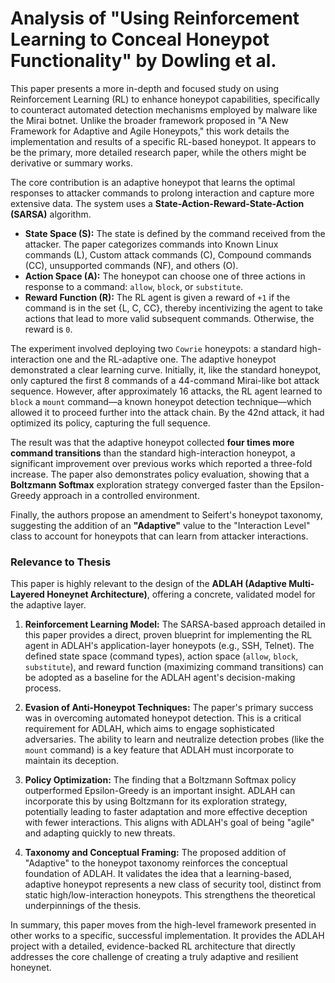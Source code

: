 # Analysis of "Using Reinforcement Learning to Conceal Honeypot Functionality" by Dowling et al.

This paper presents a more in-depth and focused study on using Reinforcement Learning (RL) to enhance honeypot capabilities, specifically to counteract automated detection mechanisms employed by malware like the Mirai botnet. Unlike the broader framework proposed in "A New Framework for Adaptive and Agile Honeypots," this work details the implementation and results of a specific RL-based honeypot. It appears to be the primary, more detailed research paper, while the others might be derivative or summary works.

The core contribution is an adaptive honeypot that learns the optimal responses to attacker commands to prolong interaction and capture more extensive data. The system uses a **State-Action-Reward-State-Action (SARSA)** algorithm.

-   **State Space (S):** The state is defined by the command received from the attacker. The paper categorizes commands into Known Linux commands (L), Custom attack commands (C), Compound commands (CC), unsupported commands (NF), and others (O).
-   **Action Space (A):** The honeypot can choose one of three actions in response to a command: `allow`, `block`, or `substitute`.
-   **Reward Function (R):** The RL agent is given a reward of `+1` if the command is in the set {L, C, CC}, thereby incentivizing the agent to take actions that lead to more valid subsequent commands. Otherwise, the reward is `0`.

The experiment involved deploying two `Cowrie` honeypots: a standard high-interaction one and the RL-adaptive one. The adaptive honeypot demonstrated a clear learning curve. Initially, it, like the standard honeypot, only captured the first 8 commands of a 44-command Mirai-like bot attack sequence. However, after approximately 16 attacks, the RL agent learned to `block` a `mount` command—a known honeypot detection technique—which allowed it to proceed further into the attack chain. By the 42nd attack, it had optimized its policy, capturing the full sequence.

The result was that the adaptive honeypot collected **four times more command transitions** than the standard high-interaction honeypot, a significant improvement over previous works which reported a three-fold increase. The paper also demonstrates policy evaluation, showing that a **Boltzmann Softmax** exploration strategy converged faster than the Epsilon-Greedy approach in a controlled environment.

Finally, the authors propose an amendment to Seifert's honeypot taxonomy, suggesting the addition of an **"Adaptive"** value to the "Interaction Level" class to account for honeypots that can learn from attacker interactions.

### Relevance to Thesis

This paper is highly relevant to the design of the **ADLAH (Adaptive Multi-Layered Honeynet Architecture)**, offering a concrete, validated model for the adaptive layer.

1.  **Reinforcement Learning Model:** The SARSA-based approach detailed in this paper provides a direct, proven blueprint for implementing the RL agent in ADLAH's application-layer honeypots (e.g., SSH, Telnet). The defined state space (command types), action space (`allow`, `block`, `substitute`), and reward function (maximizing command transitions) can be adopted as a baseline for the ADLAH agent's decision-making process.

2.  **Evasion of Anti-Honeypot Techniques:** The paper's primary success was in overcoming automated honeypot detection. This is a critical requirement for ADLAH, which aims to engage sophisticated adversaries. The ability to learn and neutralize detection probes (like the `mount` command) is a key feature that ADLAH must incorporate to maintain its deception.

3.  **Policy Optimization:** The finding that a Boltzmann Softmax policy outperformed Epsilon-Greedy is an important insight. ADLAH can incorporate this by using Boltzmann for its exploration strategy, potentially leading to faster adaptation and more effective deception with fewer interactions. This aligns with ADLAH's goal of being "agile" and adapting quickly to new threats.

4.  **Taxonomy and Conceptual Framing:** The proposed addition of "Adaptive" to the honeypot taxonomy reinforces the conceptual foundation of ADLAH. It validates the idea that a learning-based, adaptive honeypot represents a new class of security tool, distinct from static high/low-interaction honeypots. This strengthens the theoretical underpinnings of the thesis.

In summary, this paper moves from the high-level framework presented in other works to a specific, successful implementation. It provides the ADLAH project with a detailed, evidence-backed RL architecture that directly addresses the core challenge of creating a truly adaptive and resilient honeynet.